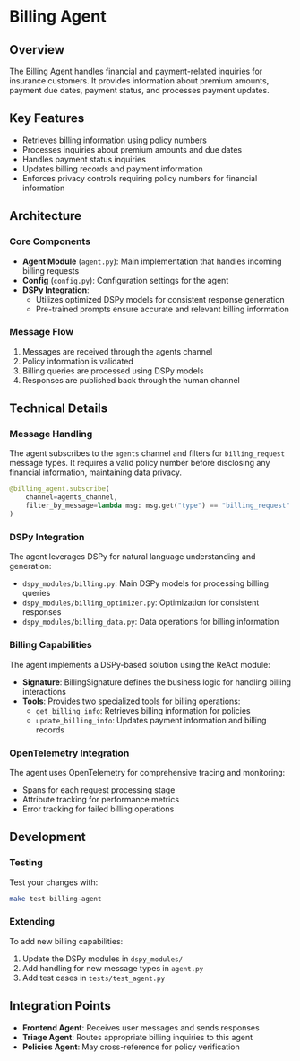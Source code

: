 # Billing Agent

## Overview

The Billing Agent handles financial and payment-related inquiries for insurance customers. It provides information about premium amounts, payment due dates, payment status, and processes payment updates.

## Key Features

- Retrieves billing information using policy numbers
- Processes inquiries about premium amounts and due dates
- Handles payment status inquiries 
- Updates billing records and payment information
- Enforces privacy controls requiring policy numbers for financial information

## Architecture

### Core Components

- **Agent Module** (`agent.py`): Main implementation that handles incoming billing requests
- **Config** (`config.py`): Configuration settings for the agent
- **DSPy Integration**: 
  - Utilizes optimized DSPy models for consistent response generation
  - Pre-trained prompts ensure accurate and relevant billing information

### Message Flow

1. Messages are received through the agents channel
2. Policy information is validated
3. Billing queries are processed using DSPy models
4. Responses are published back through the human channel

## Technical Details

### Message Handling

The agent subscribes to the `agents` channel and filters for `billing_request` message types. It requires a valid policy number before disclosing any financial information, maintaining data privacy.

```python
@billing_agent.subscribe(
    channel=agents_channel, 
    filter_by_message=lambda msg: msg.get("type") == "billing_request"
)
```

### DSPy Integration

The agent leverages DSPy for natural language understanding and generation:

- `dspy_modules/billing.py`: Main DSPy models for processing billing queries
- `dspy_modules/billing_optimizer.py`: Optimization for consistent responses
- `dspy_modules/billing_data.py`: Data operations for billing information

### Billing Capabilities

The agent implements a DSPy-based solution using the ReAct module:

- **Signature**: BillingSignature defines the business logic for handling billing interactions
- **Tools**: Provides two specialized tools for billing operations:
  - `get_billing_info`: Retrieves billing information for policies
  - `update_billing_info`: Updates payment information and billing records

### OpenTelemetry Integration

The agent uses OpenTelemetry for comprehensive tracing and monitoring:

- Spans for each request processing stage
- Attribute tracking for performance metrics
- Error tracking for failed billing operations

## Development

### Testing

Test your changes with:

```bash
make test-billing-agent
```

### Extending

To add new billing capabilities:

1. Update the DSPy modules in `dspy_modules/`
2. Add handling for new message types in `agent.py`
3. Add test cases in `tests/test_agent.py`

## Integration Points

- **Frontend Agent**: Receives user messages and sends responses
- **Triage Agent**: Routes appropriate billing inquiries to this agent
- **Policies Agent**: May cross-reference for policy verification